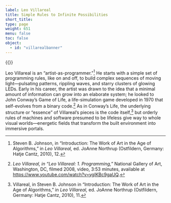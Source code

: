 ```yaml
---
label: Leo Villareal
title: Simple Rules to Infinite Possibilities
short_title:
type: page
weight: 651
menu: false
toc: false
object:
  - id: "villarealbanner"
---
```


{{<q-figure id="villarealbanner" >}}

Leo Villareal is an “artist-as-programmer.”[^1] He starts with a simple set of programming rules, like on and off, to build complex sequences of moving light—pulsating patterns, rippling waves, and starry clusters of glowing LEDs. Early in his career, the artist was drawn to the idea that a minimal amount of information can grow into an elaborate system; he looked to John Conway’s Game of Life, a life-simulation game developed in 1970 that self-evolves from a binary code.[^2] As in Conway’s Life, the underlying structure or “essence” of Villareal’s pieces is the code itself,[^3] but orderly rules of machines and software presumed to be lifeless give way to whole visual worlds—energetic fields that transform the built environment into immersive portals.

[^1]: Steven B. Johnson, in “Introduction: The Work of Art in the Age of Algorithms,” in *Leo Villareal,* ed. JoAnne Northrup (Ostfildern, Germany: Hatje Cantz, 2010), 12.

[^2]: *Leo Villareal, in “Leo Villareal: 1. Programming,”* National Gallery of Art, Washington, DC, filmed 2008, video, 3:53 minutes, available at https://www.youtube.com/watch?v=ygIKBc9gaUQ.

[^3]: Villareal, in Steven B. Johnson in “Introduction: The Work of Art in the Age of Algorithms,” in *Leo Villareal,* ed. JoAnne Northrup (Ostfildern, Germany: Hatje Cantz, 2010), 11.
